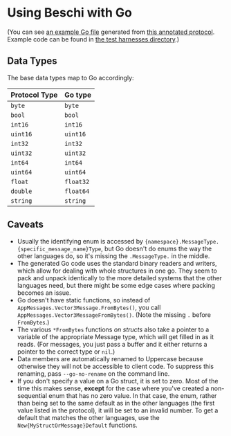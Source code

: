 # Using Beschi with Go

(You can see [an example Go file](../generated_examples/go_example.go) generated from [this annotated protocol](../../test/_protocols/annotated.toml). Example code can be found in [the test harnesses directory](../../test/_harnesses/go/).)


## Data Types

The base data types map to Go accordingly: 

| Protocol Type | Go type   |
|---------------|-----------|
| `byte`        | `byte`    |
| `bool`        | `bool`    |
| `int16`       | `int16`   |
| `uint16`      | `uint16`  |
| `int32`       | `int32`   |
| `uint32`      | `uint32`  |
| `int64`       | `int64`   |
| `uint64`      | `uint64`  |
| `float`       | `float32` |
| `double`      | `float64` |
| `string`      | `string`  |


## Caveats

* Usually the identifying enum is accessed by `{namespace}.MessageType.{specific_message_name}Type`, but Go doesn't do enums the way the other languages do, so it's missing the `.MessageType.` in the middle. 
* The generated Go code uses the standard binary readers and writers, which allow for dealing with whole structures in one go. They seem to pack and unpack identically to the more detailed systems that the other languages need, but there might be some edge cases where packing becomes an issue. 
* Go doesn't have static functions, so instead of `AppMessages.Vector3Message.FromBytes()`, you call `AppMessages.Vector3MessageFromBytes()`. (Note the missing `.` before `FromBytes`.)
* The various `*FromBytes` functions *on structs* also take a pointer to a variable of the appropriate Message type, which will get filled in as it reads. (For messages, you just pass a buffer and it either returns a pointer to the correct type or `nil`.)
* Data members are automatically renamed to Uppercase because otherwise they will not be accessible to client code. To suppress this renaming, pass `--go-no-rename` on the command line.
* If you don't specify a value on a Go struct, it is set to zero. Most of the time this makes sense, **except** for the case where you've created a non-sequential enum that has no zero value. In that case, the enum, rather than being set to the same default as in the other languages (the first value listed in the protocol), it will be set to an invalid number. To get a default that matches the other languages, use the `New{MyStructOrMessage}Default` functions. 

